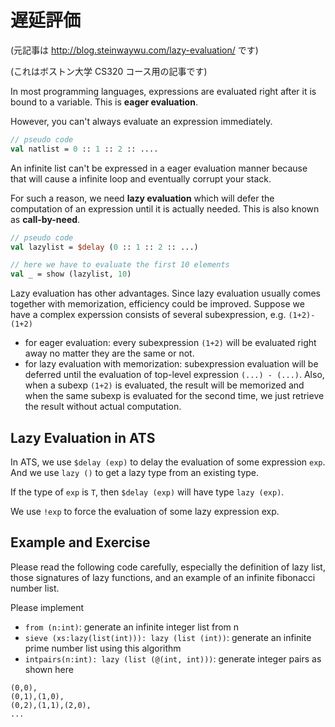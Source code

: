 # 遅延評価

(元記事は http://blog.steinwaywu.com/lazy-evaluation/ です)

(これはボストン大学 CS320 コース用の記事です)

In most programming languages, expressions are evaluated right after it is bound to a variable.
This is **eager evaluation**.

However, you can't always evaluate an expression immediately.

```ats
// pseudo code
val natlist = 0 :: 1 :: 2 :: ....
```

An infinite list can't be expressed in a eager evaluation manner because that will cause a infinite loop and eventually corrupt your stack.

For such a reason, we need **lazy evaluation** which will defer the computation of an expression until it is actually needed. This is also known as **call-by-need**.

```ats
// pseudo code
val lazylist = $delay (0 :: 1 :: 2 :: ...)

// here we have to evaluate the first 10 elements
val _ = show (lazylist, 10)
```

Lazy evaluation has other advantages. Since lazy evaluation usually comes together with memorization, efficiency could be improved. Suppose we have a complex experssion consists of several subexpression, e.g. `(1+2)-(1+2)`

* for eager evaluation: every subexpression `(1+2)` will be evaluated right away no matter they are the same or not.
* for lazy evaluation with memorization: subexpression evaluation will be deferred until the evaluation of top-level expression `(...) - (...)`. Also, when a subexp `(1+2)` is evaluated, the result will be memorized and when the same subexp is evaluated for the second time, we just retrieve the result without actual computation.

## Lazy Evaluation in ATS

In ATS, we use `$delay (exp)` to delay the evaluation of some expression `exp`. And we use `lazy ()` to get a lazy type from an existing type.

If the type of `exp` is `T`, then `$delay (exp)` will have type `lazy (exp)`.

We use `!exp` to force the evaluation of some lazy expression exp.

## Example and Exercise

Please read the following code carefully, especially the definition of lazy list, those signatures of lazy functions, and an example of an infinite fibonacci number list.

Please implement

* `from (n:int)`: generate an infinite integer list from n
* `sieve (xs:lazy(list(int))): lazy (list (int))`: generate an infinite prime number list using this algorithm
* `intpairs(n:int): lazy (list (@(int, int)))`: generate integer pairs as shown here

```
(0,0),
(0,1),(1,0),
(0,2),(1,1),(2,0),
...
```
